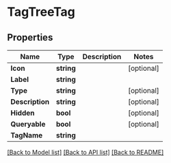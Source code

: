 # TagTreeTag

## Properties

Name | Type | Description | Notes
------------ | ------------- | ------------- | -------------
**Icon** | **string** |  | [optional] 
**Label** | **string** |  | 
**Type** | **string** |  | [optional] 
**Description** | **string** |  | [optional] 
**Hidden** | **bool** |  | [optional] 
**Queryable** | **bool** |  | [optional] 
**TagName** | **string** |  | 

[[Back to Model list]](../README.md#documentation-for-models) [[Back to API list]](../README.md#documentation-for-api-endpoints) [[Back to README]](../README.md)


